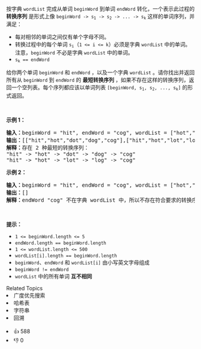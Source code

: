 <p>按字典&nbsp;<code>wordList</code> 完成从单词 <code>beginWord</code> 到单词 <code>endWord</code> 转化，一个表示此过程的 <strong>转换序列</strong> 是形式上像 <code>beginWord -&gt; s<sub>1</sub> -&gt; s<sub>2</sub> -&gt; ... -&gt; s<sub>k</sub></code> 这样的单词序列，并满足：</p>

<div class="original__bRMd">
<div>
<ul>
	<li>每对相邻的单词之间仅有单个字母不同。</li>
	<li>转换过程中的每个单词 <code>s<sub>i</sub></code>（<code>1 &lt;= i &lt;= k</code>）必须是字典&nbsp;<code>wordList</code> 中的单词。注意，<code>beginWord</code> 不必是字典 <code>wordList</code> 中的单词。</li>
	<li><code>s<sub>k</sub> == endWord</code></li>
</ul>

<p>给你两个单词 <code>beginWord</code> 和 <code>endWord</code> ，以及一个字典 <code>wordList</code> 。请你找出并返回所有从 <code>beginWord</code> 到 <code>endWord</code> 的 <strong>最短转换序列</strong> ，如果不存在这样的转换序列，返回一个空列表。每个序列都应该以单词列表<em> </em><code>[beginWord, s<sub>1</sub>, s<sub>2</sub>, ..., s<sub>k</sub>]</code> 的形式返回。</p>

<p>&nbsp;</p>

<p><strong>示例 1：</strong></p>

<pre>
<strong>输入：</strong>beginWord = "hit", endWord = "cog", wordList = ["hot","dot","dog","lot","log","cog"]
<strong>输出：</strong>[["hit","hot","dot","dog","cog"],["hit","hot","lot","log","cog"]]
<strong>解释：</strong>存在 2 种最短的转换序列：
"hit" -&gt; "hot" -&gt; "dot" -&gt; "dog" -&gt; "cog"
"hit" -&gt; "hot" -&gt; "lot" -&gt; "log" -&gt; "cog"
</pre>

<p><strong>示例 2：</strong></p>

<pre>
<strong>输入：</strong>beginWord = "hit", endWord = "cog", wordList = ["hot","dot","dog","lot","log"]
<strong>输出：</strong>[]
<strong>解释：</strong>endWord "cog" 不在字典 wordList 中，所以不存在符合要求的转换序列。
</pre>

<p>&nbsp;</p>

<p><strong>提示：</strong></p>

<ul>
	<li><code>1 &lt;= beginWord.length &lt;= 5</code></li>
	<li><code>endWord.length == beginWord.length</code></li>
	<li><code>1 &lt;= wordList.length &lt;= 500</code></li>
	<li><code>wordList[i].length == beginWord.length</code></li>
	<li><code>beginWord</code>、<code>endWord</code> 和 <code>wordList[i]</code> 由小写英文字母组成</li>
	<li><code>beginWord != endWord</code></li>
	<li><code>wordList</code> 中的所有单词 <strong>互不相同</strong></li>
</ul>
</div>
</div>
<div><div>Related Topics</div><div><li>广度优先搜索</li><li>哈希表</li><li>字符串</li><li>回溯</li></div></div><br><div><li>👍 588</li><li>👎 0</li></div>